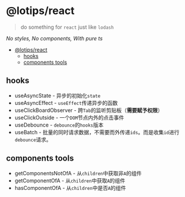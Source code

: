 # @lotips/react
> do something for `react` just like `lodash`

*No styles, No components, With pure ts*

- [@lotips/react](#lotipsreact)
  - [hooks](#hooks)
  - [components tools](#components-tools)

## hooks

- useAsyncState - 异步的初始化`state`
- useAsyncEffect - `useEffect`传递异步的函数
- useClickBoardObserver - 跨`Tab`的监听剪贴板（**需要赋予权限**）
- useClickOutside - 一个`DOM`节点内外的点击事件
- useDebounce - `debounce`的`hooks`版本
- useBatch - 批量的同时请求数据，不需要而外传递`ids`。而是收集`id`进行`debounce`请求。

## components tools

- getComponentsNotOfA - 从`children`中获取非`A`的组件
- getComponentOfA - 从`children`中获取`A`的组件
- hasComponentOfA - 从`children`中是否`A`的组件